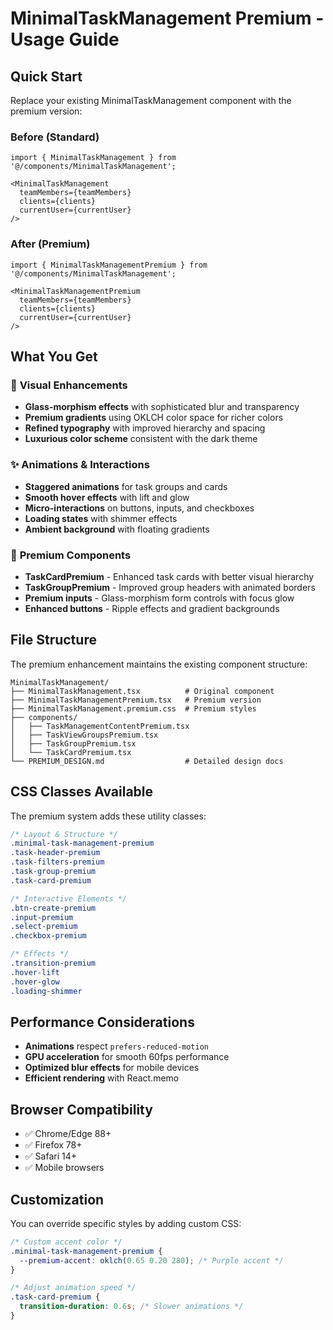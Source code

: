 # MinimalTaskManagement Premium - Usage Guide

## Quick Start

Replace your existing MinimalTaskManagement component with the premium version:

### Before (Standard)
```tsx
import { MinimalTaskManagement } from '@/components/MinimalTaskManagement';

<MinimalTaskManagement
  teamMembers={teamMembers}
  clients={clients}
  currentUser={currentUser}
/>
```

### After (Premium)
```tsx
import { MinimalTaskManagementPremium } from '@/components/MinimalTaskManagement';

<MinimalTaskManagementPremium
  teamMembers={teamMembers}
  clients={clients}
  currentUser={currentUser}
/>
```

## What You Get

### 🎨 **Visual Enhancements**
- **Glass-morphism effects** with sophisticated blur and transparency
- **Premium gradients** using OKLCH color space for richer colors
- **Refined typography** with improved hierarchy and spacing
- **Luxurious color scheme** consistent with the dark theme

### ✨ **Animations & Interactions**
- **Staggered animations** for task groups and cards
- **Smooth hover effects** with lift and glow
- **Micro-interactions** on buttons, inputs, and checkboxes
- **Loading states** with shimmer effects
- **Ambient background** with floating gradients

### 🎯 **Premium Components**
- **TaskCardPremium** - Enhanced task cards with better visual hierarchy
- **TaskGroupPremium** - Improved group headers with animated borders
- **Premium inputs** - Glass-morphism form controls with focus glow
- **Enhanced buttons** - Ripple effects and gradient backgrounds

## File Structure

The premium enhancement maintains the existing component structure:

```
MinimalTaskManagement/
├── MinimalTaskManagement.tsx          # Original component
├── MinimalTaskManagementPremium.tsx   # Premium version
├── MinimalTaskManagement.premium.css  # Premium styles
├── components/
│   ├── TaskManagementContentPremium.tsx
│   ├── TaskViewGroupsPremium.tsx
│   ├── TaskGroupPremium.tsx
│   └── TaskCardPremium.tsx
└── PREMIUM_DESIGN.md                  # Detailed design docs
```

## CSS Classes Available

The premium system adds these utility classes:

```css
/* Layout & Structure */
.minimal-task-management-premium
.task-header-premium
.task-filters-premium
.task-group-premium
.task-card-premium

/* Interactive Elements */
.btn-create-premium
.input-premium
.select-premium
.checkbox-premium

/* Effects */
.transition-premium
.hover-lift
.hover-glow
.loading-shimmer
```

## Performance Considerations

- **Animations** respect `prefers-reduced-motion`
- **GPU acceleration** for smooth 60fps performance
- **Optimized blur effects** for mobile devices
- **Efficient rendering** with React.memo

## Browser Compatibility

- ✅ Chrome/Edge 88+
- ✅ Firefox 78+  
- ✅ Safari 14+
- ✅ Mobile browsers

## Customization

You can override specific styles by adding custom CSS:

```css
/* Custom accent color */
.minimal-task-management-premium {
  --premium-accent: oklch(0.65 0.20 280); /* Purple accent */
}

/* Adjust animation speed */
.task-card-premium {
  transition-duration: 0.6s; /* Slower animations */
}
```